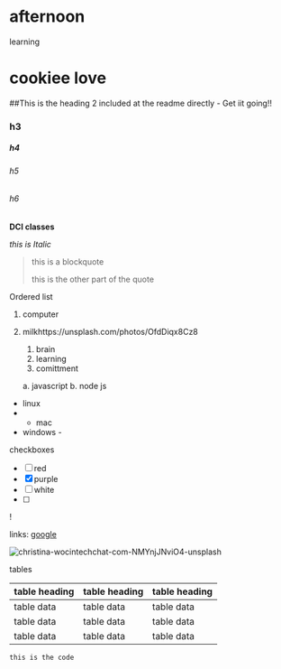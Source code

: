 # afternoon
learning
# cookiee love

##This is the heading 2 included at the readme directly - Get iit going!!

### h3

##### h4

###### h5

###### h6

**DCI classes**

_this is Italic_

> this is a blockquote 
>
> this is the other part of the quote

Ordered list
1. computer
2. milkhttps://unsplash.com/photos/OfdDiqx8Cz8

   1. brain
   2. learning
   3. comittment
   
    a. javascript
   b. node js
   
- linux
- - mac
- windows -

checkboxes
- [ ] red
- [x] purple
- [ ] white
- [ ] 
!

links:
[google](https:google.com)


![christina-wocintechchat-com-NMYnjJNviO4-unsplash](https://user-images.githubusercontent.com/79047179/129035855-d6592258-e1f3-4de6-b309-6a42b04e8734.jpg)


tables

| table heading | table heading | table heading |
| ------------- | ------------- | ------------- |
| table data    | table data    | table data    |
| table data    | table data    | table data    |
| table data    | table data    | table data    |



``` this is the code ```




